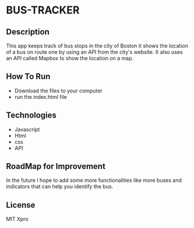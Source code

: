# BUS-TRACKER
## Description
This app keeps track of bus stops in the city of Boston it shows the location of a bus on route one by using an API from the city's website. It also uses an API called Mapbox to show the location on a map.
## How To Run
* Download the files to your computer 
* run the index.html file
## Technologies
* Javascript
* Html
* css
* API
## RoadMap for Improvement
In the future I hope to add some more functionalities like more buses and indicators that can help you identify the bus.
## License
MIT Xpro
